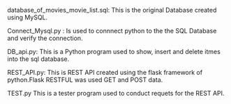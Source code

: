 

database_of_movies_movie_list.sql:
                       This is the original Database created using MySQL.

Connect_Mysql.py :
        Is used to connnect python to the the SQL Database and verify the connection.

DB_api.py:
        This is a  Python program  used to show, insert and delete itmes into the sql database.
        
REST_API.py:
    This is REST API created using the flask framework of python.Flask RESTFUL was used GET and POST data.
    
TEST.py
    This is a tester program  used to conduct requets for the REST API.
